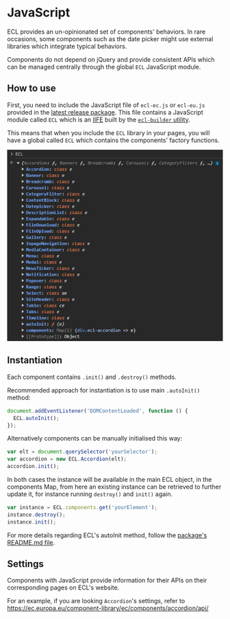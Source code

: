 # JavaScript

ECL provides an un-opinionated set of components' behaviors. In rare occasions, some components such as the date picker might use external libraries which integrate typical behaviors.

Components do not depend on jQuery and provide consistent APIs which can be managed centrally through the global `ECL` JavaScript module.

## How to use

First, you need to include the JavaScript file of `ecl-ec.js` or `ecl-eu.js` provided in the [latest release package](https://github.com/ec-europa/europa-component-library/releases). This file contains a JavaScript module called `ECL` which is an [IIFE](https://developer.mozilla.org/en-US/docs/Glossary/IIFE) built by the [`ecl-builder` utility](https://www.npmjs.com/package/@ecl/builder).

This means that when you include the `ECL` library in your pages, you will have a global called `ECL` which contains the components' factory functions.

![ECL library in your browser's console](./assets/ECLjs.png)

## Instantiation

Each component contains `.init()` and `.destroy()` methods.

Recommended approach for instantiation is to use main `.autoInit()` method:

```js
document.addEventListener('DOMContentLoaded', function () {
  ECL.autoInit();
});
```

Alternatively components can be manually initialised this way:

```js
var elt = document.querySelector('yourSelector');
var accordion = new ECL.Accordion(elt);
accordion.init();
```

In both cases the instance will be available in the main ECL object, in the components Map, from here an existing instance can be retrieved to further update it, for instance running `destroy()` and `init()` again.

```js
var instance = ECL.components.get('yourElement');
instance.destroy();
instance.init();
```

For more details regarding ECL's autoInit method, follow the [package's README.md file](https://github.com/ec-europa/europa-component-library/blob/v4-dev/src/tools/dom-utils/autoinit/README.md).

## Settings

Components with JavaScript provide information for their APIs on their corresponding pages on ECL's website.

For an example, if you are looking `Accordion`'s settings, refer to https://ec.europa.eu/component-library/ec/components/accordion/api/
